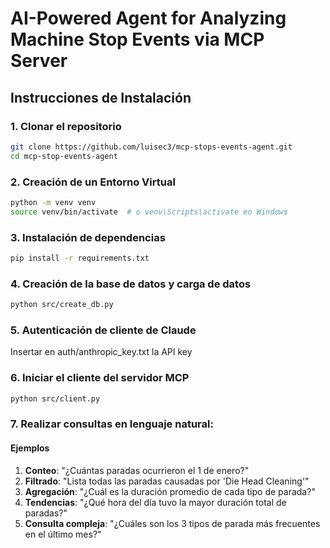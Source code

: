 # AI-Powered Agent for Analyzing Machine Stop Events via MCP Server

## Instrucciones de Instalación
### 1. Clonar el repositorio
```sh
git clone https://github.com/luisec3/mcp-stops-events-agent.git
cd mcp-stop-events-agent
```

### 2. Creación de un Entorno Virtual
```sh
python -m venv venv
source venv/bin/activate  # o venv\Scripts\activate en Windows
```

### 3. Instalación de dependencias
```sh
pip install -r requirements.txt
```

### 4. Creación de la base de datos y carga de datos
```sh
python src/create_db.py
```

### 5. Autenticación de cliente de Claude
Insertar en auth/anthropic_key.txt la API key

### 6. Iniciar el cliente del servidor MCP
```sh
python src/client.py
```

### 7. Realizar consultas en lenguaje natural:
#### Ejemplos
1. **Conteo**: "¿Cuántas paradas ocurrieron el 1 de enero?"
2. **Filtrado**: "Lista todas las paradas causadas por 'Die Head Cleaning'"
3. **Agregación**: "¿Cuál es la duración promedio de cada tipo de parada?"
4. **Tendencias**: "¿Qué hora del día tuvo la mayor duración total de paradas?"
5. **Consulta compleja**: "¿Cuáles son los 3 tipos de parada más frecuentes en el último mes?"
